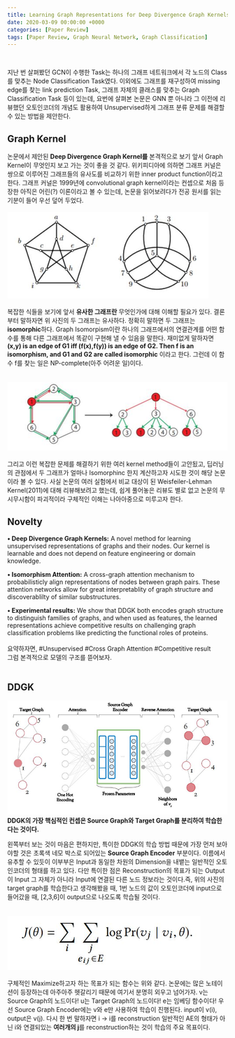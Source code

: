 ```yaml
---
title: Learning Graph Representations for Deep Divergence Graph Kernels (WWW 2019)
date: 2020-03-09 00:00:00 +0000
categories: [Paper Review]
tags: [Paper Review, Graph Neural Network, Graph Classification]
---
```

<br/>  

지난 번 살펴봤던 GCN이 수행한 Task는 하나의 그래프 네트워크에서 각 노드의 Class를 맞추는 Node Classification Task였다. 이외에도 그래프를 재구성하여 missing edge를 찾는 link prediction Task, 그래프 자체의 클래스를 맞추는 Graph Classification Task 등이 있는데, 요번에 살펴본 논문은 GNN 뿐 아니라 그 이전에 리뷰했던 오토인코더의 개념도 활용하여 Unsupervised하게 그래프 분류 문제를 해결할 수 있는 방법을 제안한다. 

## <b>Graph Kernel</b>  
논문에서 제안된 <b>Deep Divergence Graph Kernel를</b> 본격적으로 보기 앞서 Graph Kernel이 무엇인지 보고 가는 것이 좋을 것 같다. 위키피디아에 의하면 그래프 커널은 쌍으로 이루어진 그래프들의 유사도를 비교하기 위한 inner product function이라고 한다. 그래프 커널은 1999년에 convolutional graph kernel이라는 컨셉으로 처음 등장한 아직은 어린(?) 이론이라고 볼 수 있는데, 논문을 읽어보려다가 전공 원서를 읽는 기분이 들어 우선 덮어 두었다.  
<br/>
<img src="/assets/img/pr/ddgk/ddgkone.jpg">  
<br/>
복잡한 식들을 보기에 앞서 <b>유사한 그래프란</b> 무엇인가에 대해 이해할 필요가 있다. 결론부터 말하자면 위 사진의 두 그래프는 유사하다. 정확히 말하면 두 그래프는 <b>isomorphic</b>하다. Graph Isomorpism이란 하나의 그래프에서의 연결관계를 어떤 함수를 통해 다른 그래프에서 똑같이 구현해 낼 수 있음을 말한다. 재미없게 말하자면 <b>(x,y) is an edge of G1 iff (f(x),f(y)) is an edge of G2. Then f is an isomorphism, and G1 and G2 are called isomorphic</b> 이라고 한다. 그런데 이 함수 f를 찾는 일은 NP-complete(아주 어려운 일)이다.  
<br/>  
<img src="/assets/img/pr/ddgk/ddgktwo.jpg">  
<br/>
그리고 이런 복잡한 문제를 해결하기 위한 여러 kernel method들이 고안됬고, 딥러닝의 관점에서 두 그래프가 얼마나 Isomorphinc 한지 계산하고자 시도한 것이 해당 논문이라 볼 수 있다. 사실 논문의 여러 실험에서 비교 대상이 된 Weisfeiler-Lehman Kernel(2011)에 대해 리뷰해보려고 했는데, 쉽게 풀어놓은 리뷰도 별로 없고 논문의 무시무시함이 파괴적이라 구체적인 이해는 나아아중으로 미루고자 한다.  

## <b>Novelty</b>  
<b>• Deep Divergence Graph Kernels:</b> 
A novel method for learning unsupervised representations of graphs and their nodes. Our kernel is learnable and does not depend on feature engineering or domain knowledge.  

<b>• Isomorphism Attention:</b> 
A cross-graph attention mechanism to probabilisticly align representations of nodes between graph pairs. These attention networks allow for great interpretablity of graph structure and discoverablilty of similar substructures.  

<b>• Experimental results:</b> 
We show that DDGK both encodes graph structure to distinguish families of graphs, and when used as features, the learned representations achieve competitive results on challenging graph classification problems like predicting the functional roles of proteins.  
<br/>
요약하자면, #Unsupervised #Cross Graph Attention #Competitive result    
그럼 본격적으로 모델의 구조를 뜯어보자.  
<br/>

## <b>DDGK</b>  
<img src="/assets/img/pr/ddgk/ddgkthree.jpg">  
<br/>
<b>DDGK의 가장 핵심적인 컨셉은 Source Graph와 Target Graph를 분리하여 학습한다는 것이다.</b>  

왼쪽부터 보는 것이 마음은 편하지만, 특이한 DDGK의 학습 방법 때문에 가장 먼저 보아야할 것은 초록색 네모 박스로 되어있는 <b>Source Graph Encoder</b> 부분이다. 이름에서 유추할 수 있듯이 이부부은 Input과 동일한 차원의 Dimension을 내뱉는 일반적인 오토인코더의 형태를 하고 있다. 다만 특이한 점은 Reconstruction의 목표가 되는 Output이 Input 그 자체가 아니라 Input에 연결된 다른 노드 정보라는 것이다.즉, 위의 사진의 target graph를 학습한다고 생각해봤을 때, 1번 노드의 값이 오토인코더에 input으로 들어갔을 때, [2,3,6]이 output으로 나오도록 학습될 것이다.  
<br/>  
<img src="/assets/img/pr/ddgk/ddgkfour.jpg">  
<br/>
구체적인 Maximize하고자 하는 목표가 되는 함수는 위와 같다. 논문에는 많은 노테이션이 등장하는데 아주아주 헷갈리기 때문에 여기서 분명히 외우고 넘어가자. v는 Source Graph의 노드이다! u는 Target Graph의 노드이다! e는 임베딩 함수이다! 우선 Source Graph Encoder에는 v와 e만 사용하여 학습이 진행된다. input이 v(i), output은 v(j). 다시 한 번 말하자면 i -> i를 reconstruction 일반적인 AE의 형태가 아닌 i와 연결되있는 <b>여러개의 j</b>를 reconstruction하는 것이 학습의 주요 목표이다.  
